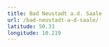```yaml
---
title: Bad Neustadt a.d. Saale
url: /bad-neustadt-a-d-saale/
latitude: 50.33
longitude: 10.219
---
```

